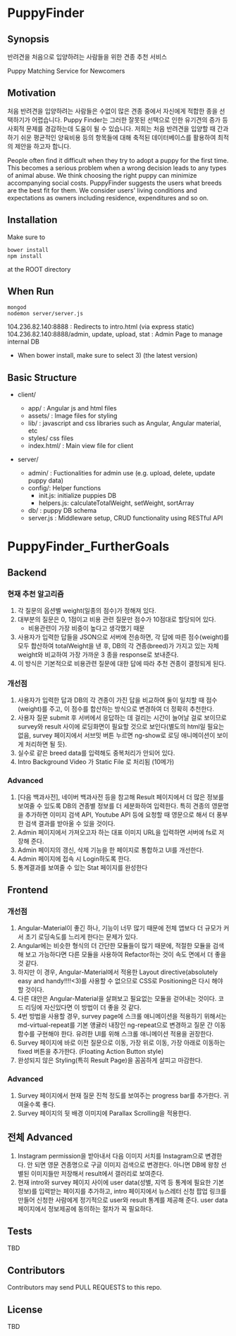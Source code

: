 # PuppyFinder

## Synopsis

반려견을 처음으로 입양하려는 사람들을 위한 견종 추천 서비스

Puppy Matching Service for Newcomers 

## Motivation

처음 반려견을 입양하려는 사람들은 수없이 많은 견종 중에서 자신에게 적합한 종을 선택하기가 어렵습니다. Puppy Finder는 그러한 잘못된 선택으로 인한 유기견의 증가 등 사회적 문제를 경감하는데 도움이 될 수 있습니다. 저희는 처음 반려견을 입양할 때 간과하기 쉬운 평균적인 양육비용 등의 항목들에 대해 축적된 데이터베이스를 활용하여 최적의 제안을 하고자 합니다.

People often find it difficult when they try to adopt a puppy for the first time. This becomes a serious problem when a wrong decision leads to any types of animal abuse. We think choosing the right puppy can minimize accompanying social costs. PuppyFinder suggests the users what breeds are the best fit for them. We consider users' living conditions and expectations as owners including residence, expenditures and so on.

## Installation

Make sure to 
```
bower install
npm install
```
at the ROOT directory

## When Run
```
mongod
nodemon server/server.js
```
104.236.82.140:8888 : Redirects to intro.html (via express static)
104.236.82.140:8888/admin, update, upload, stat : Admin Page to manage internal DB

* When bower install, make sure to select 3) (the latest version)

## Basic Structure

* client/ 
  * app/ : Angular js and html files 
  * assets/ : Image files for styling
  * lib/ : javascript and css libraries such as Angular, Angular material, etc 
  * styles/ css files
  * index.html/ : Main view file for client
  
* server/
  * admin/ : Fuctionalities for admin use (e.g. upload, delete, update puppy data)
  * config/: Helper functions 
    * init.js: initialize puppies DB 
    * helpers.js: calculateTotalWeight, setWeight, sortArray
  * db/ :  puppy DB schema
  * server.js : Middleware setup, CRUD functionality using RESTful API
  
# PuppyFinder_FurtherGoals

## Backend

### 현재 추천 알고리즘
1. 각 질문의 옵션별 weight(일종의 점수)가 정해져 있다. 
2. 대부분의 질문은 0, 1점이고 비용 관련 질문만 점수가 10점대로 할당되어 있다.
	- 비용관련이 가장 비중이 높다고 생각했기 때문 
3. 사용자가 입력한 답들을 JSON으로 서버에 전송하면, 각 답에 따른 점수(weight)를 모두 합산하여 totalWeight을 낸 후, DB의 각 견종(breed)가 가지고 있는 자체 weight와 비교하여 가장 가까운 3 종을 response로 보내준다. 
4. 이 방식은 기본적으로 비용관련 질문에 대한 답에 따라 추천 견종이 결정되게 된다. 

### 개선점
1. 사용자가 입력한 답과 DB의 각 견종이 가진 답을 비교하여 둘이 일치할 때 점수(weight)를 주고, 이 점수를 합산하는 방식으로 변경하여 더 정확히 추천한다.
2. 사용자 질문 submit 후 서버에서 응답하는 데 걸리는 시간이 늘어날 걸로 보이므로 survey와 result 사이에 로딩화면이 필요할 것으로 보인다(별도의 html일 필요는 없음, survey 페이지에서 서브밋 버튼 누르면 ng-show로 로딩 애니메이션이 보이게 처리하면 될 듯).
3. 실수로 같은 breed data를 입력해도 중복처리가 안되어 있다.
4. Intro Background Video 가 Static File 로 처리됨 (10메가)

### Advanced
1. [다음 백과사전], 네이버 백과사전 등을 참고해 Result 페이지에서 더 많은 정보를 보여줄 수 있도록 DB의 견종별 정보를 더 세분화하여 입력한다. 특히 견종의 영문명을 추가하면 이미지 검색 API, Youtube API 등에 요청할 때 영문으로 해서 더 풍부한 검색 결과를 받아올 수 있을 것이다.
2. Admin 페이지에서 가져오고자 하는 대표 이미지 URL을 입력하면 서버에 fs로 저장해 준다. 
3. Admin 페이지의 갱신, 삭제 기능을 한 페이지로 통합하고 UI를 개선한다.
4. Admin 페이지에 접속 시 Login하도록 한다.
5. 통계결과를 보여줄 수 있는 Stat 페이지를 완성한다


## Frontend

### 개선점
1. Angular-Material이 좋긴 하나, 기능이 너무 많기 때문에 전체 앱보다 더 규모가 커서 초기 로딩속도를 느리게 한다는 문제가 있다.
2. Angular에는 비슷한 형식의 더 간단한 모듈들이 많기 때문에, 적절한 모듈을 검색해 보고 가능하다면 다른 모듈을 사용하여 Refactor하는 것이 속도 면에서 더 좋을 것 같다.
3. 하지만 이 경우, Angular-Material에서 적용한 Layout directive(absolutely easy and handy!!!!<3)를 사용할 수 없으므로 CSS로 Positioning은 다시 해야 할 것이다. 
4. 다른 대안은 Angular-Material을 살펴보고 필요없는 모듈을 걷어내는 것이다. 코드 리딩에 자신있다면 이 방법이 더 좋을 것 같다. 
5. 4번 방법을 사용할 경우, survey page에 스크롤 애니메이션을 적용하기 위해서는 md-virtual-repeat를 기본 앵귤러 내장인 ng-repeat으로 변경하고 질문 간 이동 함수를 구현해야 한다. 유려한 UI를 위해 스크롤 애니메이션 적용을 권장한다.
6. Survey 페이지에 바로 이전 질문으로 이동, 가장 위로 이동, 가장 아래로 이동하는 fixed 버튼을 추가한다. (Floating Action Button style)
7. 완성되지 않은 Styling(특히 Result Page)을 꼼꼼하게 살피고 마감한다.

### Advanced
1. Survey 페이지에서 현재 질문 진척 정도를 보여주는 progress bar를 추가한다. 귀여울수록 좋다.
2. Survey 페이지의 뒷 배경 이미지에 Parallax Scrolling을 적용한다.

## 전체 Advanced
1. Instagram permission을 받아내서 다음 이미지 서치를 Instagram으로 변경한다. 안 되면 영문 견종명으로 구글 이미지 검색으로 변경한다. 아니면 DB에 왕창 선별된 이미지들만 저장해서 result에서 갤러리로 보여준다. 
2. 현재 intro와 survey 페이지 사이에 user data(성별, 지역 등 통계에 필요한 기본 정보)를 입력받는 페이지를 추가하고, intro 페이지에서 뉴스레터 신청 팝업 링크를 만들어 신청한 사람에게 정기적으로 user와 result 통계를 제공해 준다. user data 페이지에서 정보제공에 동의하는 절차가 꼭 필요하다.


## Tests
TBD

## Contributors

Contributors may send PULL REQUESTS to this repo.

## License

TBD
